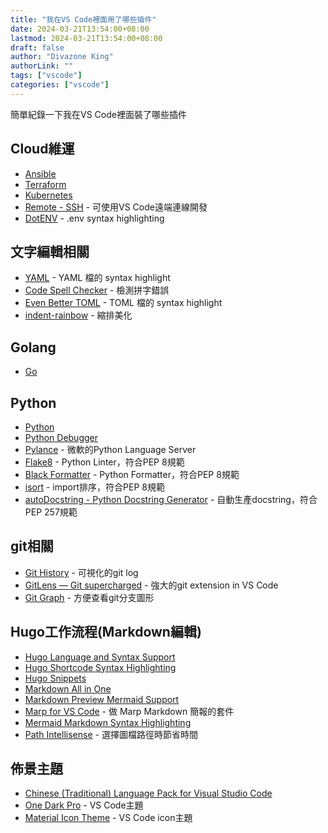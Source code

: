 ```yaml
---
title: "我在VS Code裡面用了哪些插件"
date: 2024-03-21T13:54:00+08:00
lastmod: 2024-03-21T13:54:00+08:00
draft: false
author: "Divazone King"
authorLink: ""
tags: ["vscode"]
categories: ["vscode"]
---
```


簡單紀錄一下我在VS Code裡面裝了哪些插件

## Cloud維運
* [Ansible](https://marketplace.visualstudio.com/items?itemName=redhat.ansible)
* [Terraform](https://marketplace.visualstudio.com/items?itemName=4ops.terraform)
* [Kubernetes](https://marketplace.visualstudio.com/items?itemName=ms-kubernetes-tools.vscode-kubernetes-tools)
* [Remote - SSH](https://marketplace.visualstudio.com/items?itemName=ms-vscode-remote.remote-ssh) - 可使用VS Code遠端連線開發
* [DotENV](https://marketplace.visualstudio.com/items?itemName=mikestead.dotenv) - .env syntax highlighting


## 文字編輯相關
* [YAML](https://marketplace.visualstudio.com/items?itemName=redhat.vscode-yaml) - YAML 檔的 syntax highlight
* [Code Spell Checker](https://marketplace.visualstudio.com/items?itemName=streetsidesoftware.code-spell-checker) - 檢測拼字錯誤
* [Even Better TOML](https://marketplace.visualstudio.com/items?itemName=tamasfe.even-better-toml) - TOML 檔的 syntax highlight
* [indent-rainbow](https://marketplace.visualstudio.com/items?itemName=oderwat.indent-rainbow) - 縮排美化


## Golang
* [Go](https://marketplace.visualstudio.com/items?itemName=golang.Go)

## Python
* [Python](https://marketplace.visualstudio.com/items?itemName=ms-python.python)
* [Python Debugger](https://marketplace.visualstudio.com/items?itemName=ms-python.debugpy)
* [Pylance](https://marketplace.visualstudio.com/items?itemName=ms-python.vscode-pylance) - 微軟的Python Language Server
* [Flake8](https://marketplace.visualstudio.com/items?itemName=ms-python.flake8) - Python Linter，符合PEP 8規範
* [Black Formatter](https://marketplace.visualstudio.com/items?itemName=ms-python.black-formatter) - Python Formatter，符合PEP 8規範
* [isort](https://marketplace.visualstudio.com/items?itemName=ms-python.isort) - import排序，符合PEP 8規範
* [autoDocstring - Python Docstring Generator](https://marketplace.visualstudio.com/items?itemName=njpwerner.autodocstring) - 自動生產docstring，符合PEP 257規範


## git相關
* [Git History](https://marketplace.visualstudio.com/items?itemName=donjayamanne.githistory) - 可視化的git log
* [GitLens — Git supercharged](https://marketplace.visualstudio.com/items?itemName=eamodio.gitlens) - 強大的git extension in VS Code
* [Git Graph](https://marketplace.visualstudio.com/items?itemName=mhutchie.git-graph) - 方便查看git分支圖形

## Hugo工作流程(Markdown編輯)
* [Hugo Language and Syntax Support](https://marketplace.visualstudio.com/items?itemName=budparr.language-hugo-vscode)
* [Hugo Shortcode Syntax Highlighting](https://marketplace.visualstudio.com/items?itemName=kaellarkin.hugo-shortcode-syntax)
* [Hugo Snippets](https://marketplace.visualstudio.com/items?itemName=fivethree.vscode-hugo-snippets)
* [Markdown All in One](https://marketplace.visualstudio.com/items?itemName=yzhang.markdown-all-in-one)
* [Markdown Preview Mermaid Support](https://marketplace.visualstudio.com/items?itemName=bierner.markdown-mermaid)
* [Marp for VS Code](https://marketplace.visualstudio.com/items?itemName=marp-team.marp-vscode) - 做 Marp Markdown 簡報的套件
* [Mermaid Markdown Syntax Highlighting](https://marketplace.visualstudio.com/items?itemName=bpruitt-goddard.mermaid-markdown-syntax-highlighting)
* [Path Intellisense](https://marketplace.visualstudio.com/items?itemName=christian-kohler.path-intellisense) - 選擇圖檔路徑時節省時間

## 佈景主題
* [Chinese (Traditional) Language Pack for Visual Studio Code](https://marketplace.visualstudio.com/items?itemName=MS-CEINTL.vscode-language-pack-zh-hant)
* [One Dark Pro](https://marketplace.visualstudio.com/items?itemName=zhuangtongfa.Material-theme) - VS Code主題
* [Material Icon Theme](https://marketplace.visualstudio.com/items?itemName=PKief.material-icon-theme) - VS Code icon主題









